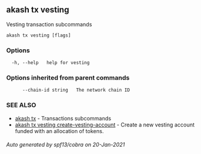 ## akash tx vesting

Vesting transaction subcommands

```
akash tx vesting [flags]
```

### Options

```
  -h, --help   help for vesting
```

### Options inherited from parent commands

```
      --chain-id string   The network chain ID
```

### SEE ALSO

* [akash tx](akash_tx.md)	 - Transactions subcommands
* [akash tx vesting create-vesting-account](akash_tx_vesting_create-vesting-account.md)	 - Create a new vesting account funded with an allocation of tokens.

###### Auto generated by spf13/cobra on 20-Jan-2021
